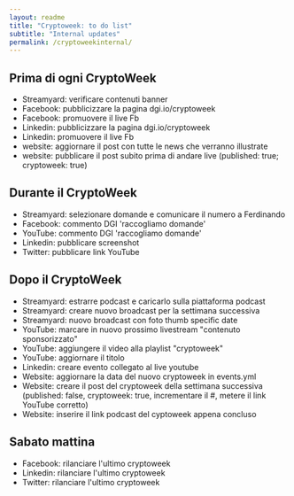 ```yaml
---
layout: readme
title: "Cryptoweek: to do list"
subtitle: "Internal updates"
permalink: /cryptoweekinternal/
---
```


## Prima di ogni CryptoWeek

* Streamyard: verificare contenuti banner
* Facebook: pubblicizzare la pagina dgi.io/cryptoweek
* Facebook: promuovere il live Fb
* Linkedin: pubblicizzare la pagina dgi.io/cryptoweek
* Linkedin: promuovere il live Fb
* website: aggiornare il post con tutte le news che verranno illustrate
* website: pubblicare il post subito prima di andare live (published: true; cryptoweek: true)

## Durante il CryptoWeek

* Streamyard: selezionare domande e comunicare il numero a Ferdinando
* Facebook: commento DGI 'raccogliamo domande'
* YouTube: commento DGI 'raccogliamo domande'
* Linkedin: pubblicare screenshot
* Twitter: pubblicare link YouTube

## Dopo il CryptoWeek

* Streamyard: estrarre podcast e caricarlo sulla piattaforma podcast
* Streamyard: creare nuovo broadcast per la settimana successiva
* Streamyard: nuovo broadcast con foto thumb specific date
* YouTube: marcare in nuovo prossimo livestream "contenuto sponsorizzato"
* YouTube: aggiungere il video alla playlist "cryptoweek"
* YouTube: aggiornare il titolo
* Linkedin: creare evento collegato al live youtube
* Website: aggiornare la data del nuovo cryptoweek in events.yml
* Website: creare il post del cryptoweek della settimana successiva (published: false, cryptoweek: true, incrementare il #, metere il link YouTube corretto)
* Website: inserire il link podcast del cyptoweek appena concluso

## Sabato mattina

* Facebook: rilanciare l'ultimo cryptoweek
* Linkedin: rilanciare l'ultimo cryptoweek
* Twitter: rilanciare l'ultimo cryptoweek
